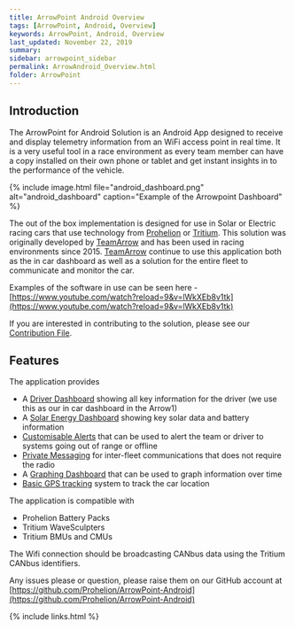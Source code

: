 ```yaml
---
title: ArrowPoint Android Overview
tags: [ArrowPoint, Android, Overview]
keywords: ArrowPoint, Android, Overview
last_updated: November 22, 2019
summary: 
sidebar: arrowpoint_sidebar
permalink: ArrowAndroid_Overview.html
folder: ArrowPoint
---
```


## Introduction
The ArrowPoint for Android Solution is an Android App designed to receive and display telemetry information from an WiFi access point in real time. It is a very useful tool in a race environment as every team member can have a copy installed on their own phone or tablet and get instant insights in to the performance of the vehicle.

{% include image.html file="android_dashboard.png" alt="android_dashboard" caption="Example of the Arrowpoint Dashboard" %}

The out of the box implementation is designed for use in Solar or Electric racing cars that use technology from [Prohelion](http://Prohelion.com) or [Tritium](http://Tritium.com). This solution was originally developed by [TeamArrow](http://www.teamarrow.com.au/) and has been used in racing environments since 2015. [TeamArrow](http://www.teamarrow.com.au/) continue to use this application both as the in car dashboard as well as a solution for the entire fleet to communicate and monitor the car.

Examples of the software in use can be seen here - [https://www.youtube.com/watch?reload=9&v=lWkXEb8v1tk](https://www.youtube.com/watch?reload=9&v=lWkXEb8v1tk)

If you are interested in contributing to the solution, please see our [Contribution File](https://github.com/Chrishaywood/ProhelionDocs/blob/master/CONTRIBUTING.md).

## Features
The application provides
* A [Driver Dashboard](ArrowAndroid_Dashboard.html) showing all key information for the driver (we use this as our in car dashboard in the Arrow1)
* A [Solar Energy Dashboard](ArrowAndroid_Solar.html) showing key solar data and battery information
* [Customisable Alerts](ArrowAndroid_SystemDetails) that can be used to alert the team or driver to systems going out of range or offline
* [Private Messaging](ArrowAndroid_Messaging.html) for inter-fleet communications that does not require the radio
* A [Graphing Dashboard](ArrowAndroid_Graphing.html) that can be used to graph information over time
* [Basic GPS tracking](ArrowAndroid_GPS.html) system to track the car location

The application is compatible with
* Prohelion Battery Packs
* Tritium WaveSculpters
* Tritium BMUs and CMUs

The Wifi connection should be broadcasting CANbus data using the Tritium CANbus identifiers.

Any issues please or question, please raise them on our GitHub account at [https://github.com/Prohelion/ArrowPoint-Android](https://github.com/Prohelion/ArrowPoint-Android)

{% include links.html %}